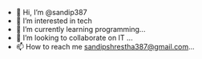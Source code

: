 - 👋 Hi, I’m @sandip387
- 👀 I’m interested in tech
- 🌱 I’m currently learning programming...
- 💞️ I’m looking to collaborate on IT ...
- 📫 How to reach me sandipshrestha387@gmail.com...

<!---
sandip387/sandip387 is a ✨ special ✨ repository because its `README.md` (this file) appears on your GitHub profile.
You can click the Preview link to take a look at your changes.
--->
